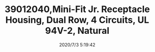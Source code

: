 ﻿---
layout: post 
title: 39012040,Mini-Fit Jr. Receptacle Housing, Dual Row, 4 Circuits, UL 94V-2, Natural
tags: 5557
categories: wire-harness
overview: Mini-Fit Jr. Receptacle Housing, Dual Row, 4 Circuits, UL 94V-2, Natural
part_number: 39012040
thumb_img: static/202007/405-thumb-20200703132007.jpg
small_img: static/202007/405-20200703132007.jpg
date: 2020/7/3 5:19:42
---



